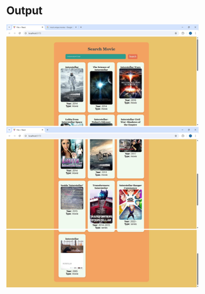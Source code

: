 # Output
![Output](src/assets/Output.jpg)
![Output](src/assets/Output2.jpg)
![Output](src/assets/Output3.jpg)